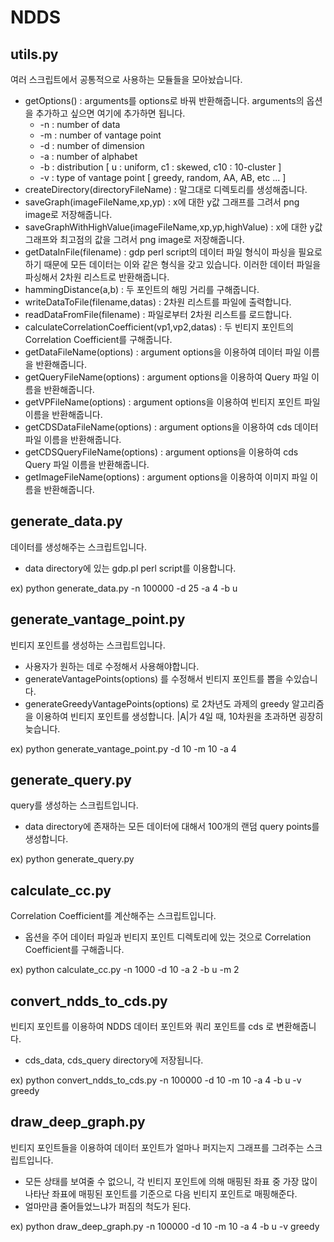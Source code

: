 # NDDS

## utils.py
여러 스크립트에서 공통적으로 사용하는 모듈들을 모아놨습니다.

- getOptions() : arguments를 options로 바꿔 반환해줍니다. arguments의 옵션을 추가하고 싶으면 여기에 추가하면 됩니다.
  - -n : number of data 
  - -m : number of vantage point
  - -d : number of dimension
  - -a : number of alphabet
  - -b : distribution [ u : uniform, c1 : skewed, c10 : 10-cluster ]
  - -v : type of vantage point [ greedy, random, AA, AB, etc ... ]
- createDirectory(directoryFileName) : 말그대로 디렉토리를 생성해줍니다.
- saveGraph(imageFileName,xp,yp) : x에 대한 y값 그래프를 그려서 png image로 저장해줍니다.
- saveGraphWithHighValue(imageFileName,xp,yp,highValue) : x에 대한 y값 그래프와 최고점의 값을 그려서 png image로 저장해줍니다.
- getDataInFile(filename) : gdp perl script의 데이터 파일 형식이 파싱을 필요로 하기 때문에 모든 데이터는 이와 같은 형식을 갖고 있습니다. 이러한 데이터 파일을 파싱해서 2차원 리스트로 반환해줍니다.
- hammingDistance(a,b) : 두 포인트의 해밍 거리를 구해줍니다.
- writeDataToFile(filename,datas) : 2차원 리스트를 파일에 출력합니다.
- readDataFromFile(filename) : 파일로부터 2차원 리스트를 로드합니다.
- calculateCorrelationCoefficient(vp1,vp2,datas) : 두 빈티지 포인트의 Correlation Coefficient를 구해줍니다.
- getDataFileName(options) : argument options을 이용하여 데이터 파일 이름을 반환해줍니다.
- getQueryFileName(options) : argument options을 이용하여 Query 파일 이름을 반환해줍니다.
- getVPFileName(options) : argument options을 이용하여 빈티지 포인트 파일 이름을 반환해줍니다.
- getCDSDataFileName(options) : argument options을 이용하여 cds 데이터 파일 이름을 반환해줍니다.
- getCDSQueryFileName(options) : argument options을 이용하여 cds Query 파일 이름을 반환해줍니다.
- getImageFileName(options) : argument options을 이용하여 이미지 파일 이름을 반환해줍니다.


## generate_data.py
데이터를 생성해주는 스크립트입니다.

- data directory에 있는 gdp.pl perl script를 이용합니다.

ex) python generate_data.py -n 100000 -d 25 -a 4 -b u

## generate_vantage_point.py
빈티지 포인트를 생성하는 스크립트입니다.

- 사용자가 원하는 데로 수정해서 사용해야합니다.
- generateVantagePoints(options) 를 수정해서 빈티지 포인트를 뽑을 수있습니다.
- generateGreedyVantagePoints(options) 로 2차년도 과제의 greedy 알고리즘을 이용하여 빈티지 포인트를 생성합니다. |A|가 4일 때, 10차원을 초과하면 굉장히 늦습니다.

ex) python generate_vantage_point.py -d 10 -m 10 -a 4 

## generate_query.py
query를 생성하는 스크립트입니다.

- data directory에 존재하는 모든 데이터에 대해서 100개의 랜덤 query points를 생성합니다.

ex) python generate_query.py

## calculate_cc.py
Correlation Coefficient를 계산해주는 스크립트입니다.

- 옵션을 주어 데이터 파일과 빈티지 포인트 디렉토리에 있는 것으로 Correlation Coefficient를 구해줍니다.

ex) python calculate_cc.py -n 1000 -d 10 -a 2 -b u -m 2

## convert_ndds_to_cds.py
빈티지 포인트를 이용하여 NDDS 데이터 포인트와 쿼리 포인트를 cds 로 변환해줍니다.

- cds_data, cds_query directory에 저장됩니다.

ex) python convert_ndds_to_cds.py -n 100000 -d 10 -m 10 -a 4 -b u -v greedy

## draw_deep_graph.py
빈티지 포인트들을 이용하여 데이터 포인트가 얼마나 퍼지는지 그래프를 그려주는 스크립트입니다. 

- 모든 상태를 보여줄 수 없으니, 각 빈티지 포인트에 의해 매핑된 좌표 중 가장 많이 나타난 좌표에 매핑된 포인트를 기준으로 다음 빈티지 포인트로 매핑해준다.
- 얼마만큼 줄어들었느냐가 퍼짐의 척도가 된다.

ex) python draw_deep_graph.py -n 100000 -d 10 -m 10 -a 4 -b u -v greedy
